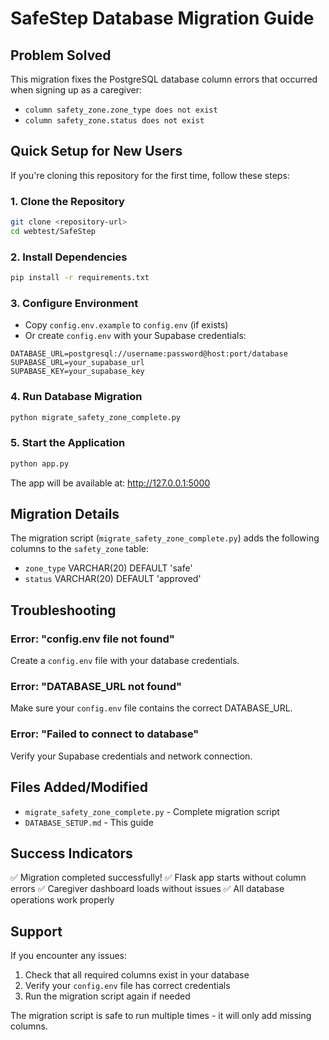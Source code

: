 # SafeStep Database Migration Guide

## Problem Solved
This migration fixes the PostgreSQL database column errors that occurred when signing up as a caregiver:
- `column safety_zone.zone_type does not exist`
- `column safety_zone.status does not exist`

## Quick Setup for New Users

If you're cloning this repository for the first time, follow these steps:

### 1. Clone the Repository
```bash
git clone <repository-url>
cd webtest/SafeStep
```

### 2. Install Dependencies
```bash
pip install -r requirements.txt
```

### 3. Configure Environment
- Copy `config.env.example` to `config.env` (if exists)
- Or create `config.env` with your Supabase credentials:
```
DATABASE_URL=postgresql://username:password@host:port/database
SUPABASE_URL=your_supabase_url
SUPABASE_KEY=your_supabase_key
```

### 4. Run Database Migration
```bash
python migrate_safety_zone_complete.py
```

### 5. Start the Application
```bash
python app.py
```

The app will be available at: http://127.0.0.1:5000

## Migration Details

The migration script (`migrate_safety_zone_complete.py`) adds the following columns to the `safety_zone` table:
- `zone_type` VARCHAR(20) DEFAULT 'safe'
- `status` VARCHAR(20) DEFAULT 'approved'

## Troubleshooting

### Error: "config.env file not found"
Create a `config.env` file with your database credentials.

### Error: "DATABASE_URL not found"
Make sure your `config.env` file contains the correct DATABASE_URL.

### Error: "Failed to connect to database"
Verify your Supabase credentials and network connection.

## Files Added/Modified
- `migrate_safety_zone_complete.py` - Complete migration script
- `DATABASE_SETUP.md` - This guide

## Success Indicators
✅ Migration completed successfully!
✅ Flask app starts without column errors
✅ Caregiver dashboard loads without issues
✅ All database operations work properly

## Support
If you encounter any issues:
1. Check that all required columns exist in your database
2. Verify your `config.env` file has correct credentials
3. Run the migration script again if needed

The migration script is safe to run multiple times - it will only add missing columns.
